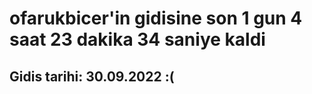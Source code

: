 # ofarukbicer'in gidisine son 1 gun 4 saat 23 dakika 34 saniye kaldi

## Gidis tarihi: 30.09.2022 :(